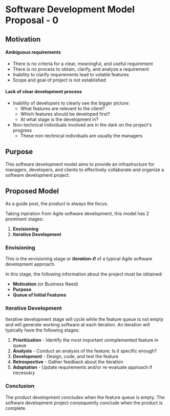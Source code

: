 Software Development Model Proposal - 0
=======================================
## Motivation

#### Ambiguous requirements

* There is no criteria for a clear, meaningful, and useful requirement
* There is no process to obtain, clarify, and analyze a requirement
* Inability to clarify requirements lead to volatile features
* Scope and goal of project is not established

#### Lack of clear development process
* Inability of developers to clearly see the bigger picture:
    *    What features are relevant to the client?
    *    Which features should be developed first?
    *    At what stage is the development in?
* Non-technical individuals involved are in the dark on the project's progress
    *    These non-technical individuals are usually the managers


## Purpose
This software development model aims to provide an infrastructure for managers, developers, and clients to effectively collaborate and organize a software development project.


## Proposed Model
As a guide post, the product is always the focus.

Taking inpiration from Agile software development, this model has 2 prominent stages:

1. **Envisioning**
2. **Iterative Development**


### Envisioning
This is the envisioning stage or ***iteration-0*** of a typical Agile software development approach.

In this stage, the following information about the project must be obtained:

* **Motivation** (or Business Need)
* **Purpose**
* **Queue of Initial Features**


### Iterative Development
Iterative development stage will cycle while the feature queue is not empty and will generate working software at each iteration. An iteration will typically have the following stages:

1. **Prioritization** - Identify the most important unimplemented feature in queue
2. **Analysis** - Conduct an analysis of the feature; Is it specific enough?
3. **Development** - Design, code, and test the feature
4. **Retrospective** - Gather feedback about the iteration
5. **Adaptation** - Update requirements and/or re-evaluate approach if necessary

### Conclusion
The product development concludes when the feature queue is empty. The software development project consequently conclude when the product is complete.



